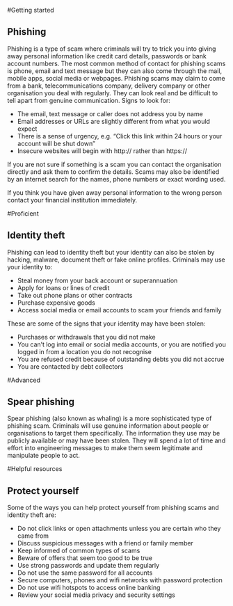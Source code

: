 #Getting started
## Phishing
Phishing is a type of scam where criminals will try to trick you into giving away personal information like credit card details, passwords or bank account numbers. The most common method of contact for phishing scams is phone, email and text message but they can also come through the mail, mobile apps, social media or webpages.
Phishing scams may claim to come from a bank, telecommunications company, delivery company or other organisation you deal with regularly. They can look real and be difficult to tell apart from genuine communication. Signs to look for:
- The email, text message or caller does not address you by name
- Email addresses or URLs are slightly different from what you would expect
- There is a sense of urgency, e.g. “Click this link within 24 hours or your account will be shut down”
- Insecure websites will begin with http:// rather than https://  

If you are not sure if something is a scam you can contact the organisation directly and ask them to confirm the details. Scams may also be identified by an internet search for the names, phone numbers or exact wording used. 

If you think you have given away personal information to the wrong person contact your financial institution immediately.

#Proficient
## Identity theft
Phishing can lead to identity theft but your identity can also be stolen by hacking, malware, document theft or fake online profiles. Criminals may use your identity to:
- Steal money from your back account or superannuation
- Apply for loans or lines of credit
- Take out phone plans or other contracts
- Purchase expensive goods
- Access social media or email accounts to scam your friends and family

These are some of the signs that your identity may have been stolen:
- Purchases or withdrawals that you did not make
- You can’t log into email or social media accounts, or you are notified you logged in from a location you do not recognise
- You are refused credit because of outstanding debts you did not accrue 
- You are contacted by debt collectors

#Advanced
## Spear phishing
Spear phishing (also known as whaling) is a more sophisticated type of phishing scam. Criminals will use genuine information about people or organisations to target them specifically. The information they use may be publicly available or may have been stolen. They will spend a lot of time and effort into engineering messages to make them seem legitimate and manipulate people to act. 

#Helpful resources
## Protect yourself
Some of the ways you can help protect yourself from phishing scams and identity theft are:
- Do not click links or open attachments unless you are certain who they came from
- Discuss suspicious messages with a friend or family member
- Keep informed of common types of scams 
- Beware of offers that seem too good to be true
- Use strong passwords and update them regularly
- Do not use the same password for all accounts
- Secure computers, phones and wifi networks with password protection
- Do not use wifi hotspots to access online banking
- Review your social media privacy and security settings
